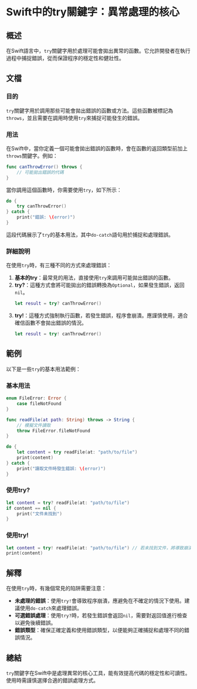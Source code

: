 <!--
Meta Description: # Swift中的try關鍵字：異常處理的核心 ## 概述 在Swift語言中，`try`關鍵字用於處理可能會拋出異常的函數。它允許開發者在執行過程中捕捉錯誤，從而保證程序的穩定性和健壯性。 ## 文檔 ### 目的 `try`關鍵字用於調用那些可能會拋出錯誤的函數或方法。這些函數被標記為`thro...
Meta Keywords: try, swift, content, print, let
-->

# Swift中的try關鍵字：異常處理的核心

## 概述
在Swift語言中，`try`關鍵字用於處理可能會拋出異常的函數。它允許開發者在執行過程中捕捉錯誤，從而保證程序的穩定性和健壯性。

## 文檔
### 目的
`try`關鍵字用於調用那些可能會拋出錯誤的函數或方法。這些函數被標記為`throws`，並且需要在調用時使用`try`來捕捉可能發生的錯誤。

### 用法
在Swift中，當你定義一個可能會拋出錯誤的函數時，會在函數的返回類型前加上`throws`關鍵字。例如：

```swift
func canThrowError() throws {
    // 可能拋出錯誤的代碼
}
```

當你調用這個函數時，你需要使用`try`，如下所示：

```swift
do {
    try canThrowError()
} catch {
    print("錯誤: \(error)")
}
```

這段代碼展示了`try`的基本用法，其中`do-catch`語句用於捕捉和處理錯誤。

### 詳細說明
在使用`try`時，有三種不同的方式來處理錯誤：

1. **基本的try**：最常見的用法，直接使用`try`來調用可能拋出錯誤的函數。
2. **try?**：這種方式會將可能拋出的錯誤轉換為`Optional`，如果發生錯誤，返回`nil`。
   ```swift
   let result = try? canThrowError()
   ```
3. **try!**：這種方式強制執行函數，若發生錯誤，程序會崩潰。應謹慎使用，適合確信函數不會拋出錯誤的情況。
   ```swift
   let result = try! canThrowError()
   ```

## 範例
以下是一些`try`的基本用法範例：

### 基本用法
```swift
enum FileError: Error {
    case fileNotFound
}

func readFile(at path: String) throws -> String {
    // 模擬文件讀取
    throw FileError.fileNotFound
}

do {
    let content = try readFile(at: "path/to/file")
    print(content)
} catch {
    print("讀取文件時發生錯誤: \(error)")
}
```

### 使用try?
```swift
let content = try? readFile(at: "path/to/file")
if content == nil {
    print("文件未找到")
}
```

### 使用try!
```swift
let content = try! readFile(at: "path/to/file") // 若未找到文件，將導致崩潰
print(content)
```

## 解釋
在使用`try`時，有幾個常見的陷阱需要注意：

- **未處理的錯誤**：使用`try!`會導致程序崩潰，應避免在不確定的情況下使用。建議使用`do-catch`來處理錯誤。
- **可選錯誤處理**：使用`try?`時，若發生錯誤會返回`nil`，需要對返回值進行檢查以避免後續錯誤。
- **錯誤類型**：確保正確定義和使用錯誤類型，以便能夠正確捕捉和處理不同的錯誤情況。

## 總結
`try`關鍵字在Swift中是處理異常的核心工具，能有效提高代碼的穩定性和可讀性。使用時需謹慎選擇合適的錯誤處理方式。